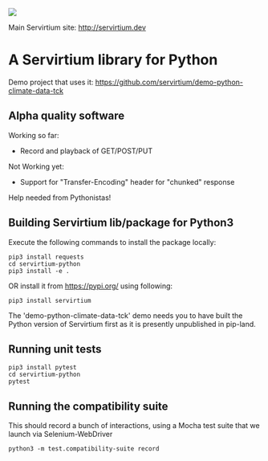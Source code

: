 ![](Servirtium-Square.png?raw=true)

Main Servirtium site: http://servirtium.dev

# A Servirtium library for Python 

Demo project that uses it: https://github.com/servirtium/demo-python-climate-data-tck 

## Alpha quality software

Working so far:

* Record and playback of GET/POST/PUT

Not Working yet:

* Support for "Transfer-Encoding" header for "chunked" response

Help needed from Pythonistas!

## Building Servirtium lib/package for Python3

Execute the following commands to install the package locally:

```
pip3 install requests
cd servirtium-python
pip3 install -e .
```

OR install it from https://pypi.org/ using following:
```
pip3 install servirtium
```

The 'demo-python-climate-data-tck' demo needs you to have built the Python version of Servirtium 
first as it is presently unpublished in pip-land.

## Running unit tests

```
pip3 install pytest
cd servirtium-python
pytest
```

## Running the compatibility suite

This should record a bunch of interactions, using a Mocha test suite that we launch via Selenium-WebDriver

```
python3 -m test.compatibility-suite record
```
